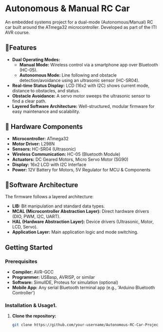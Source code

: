 # Autonomous & Manual RC Car

An embedded systems project for a dual-mode (Autonomous/Manual) RC car built around the ATmega32 microcontroller. Developed as part of the ITI AVR course.

## 🧠Features
- **Dual Operating Modes:**
  - **Manual Mode:** Wireless control via a smartphone app over Bluetooth (HC-05).
  - **Autonomous Mode:** Line following and obstacle detection/avoidance using an ultrasonic sensor (HC-SR04).
- **Real-time Status Display:** LCD (16x2 with I2C) shows current mode, distance to obstacles, and status.
- **Obstacle Avoidance:** A servo motor sweeps the ultrasonic sensor to find a clear path.
- **Layered Software Architecture:** Well-structured, modular firmware for easy maintenance and scalability.

## 🔧 Hardware Components
- **Microcontroller:** ATmega32
- **Motor Driver:** L298N
- **Sensors:** HC-SR04 (Ultrasonic)
- **Wireless Communication:** HC-05 (Bluetooth Module)
- **Actuators:** DC Geared Motors, Micro Servo Motor (SG90)
- **Display:** 16x2 LCD with I2C Interface
- **Power:** 12V Battery for Motors, 5V Regulator for MCU & Components

## 🧰Software Architecture
The firmware follows a layered architecture:
- **LIB:** Bit manipulation and standard data types.
- **MCAL (Microcontroller Abstraction Layer):** Direct hardware drivers (DIO, PWM, I2C, UART).
- **HAL (Hardware Abstraction Layer):** Device drivers (Ultrasonic, Motor, LCD, Servo).
- **Application Layer:** Main application logic and mode switching.

## Getting Started

### Prerequisites
- **Compiler:** AVR-GCC
- **Programmer:** USBasp, AVRISP, or similar
- **Software:** SimulIDE, Proteus for simulation (optional)
- **Mobile App:** Any serial Bluetooth terminal app (e.g., 'Arduino Bluetooth Controller')

### Installation & Usage1.
1. **Clone the repository:**
   ```bash
   git clone https://github.com/your-username/Autonomous-RC-Car-Project.git

